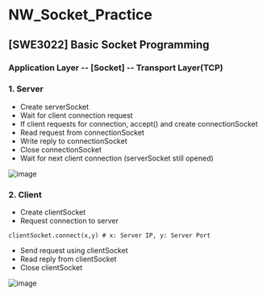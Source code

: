 # NW_Socket_Practice

## [SWE3022] Basic Socket Programming

### Application Layer -- [Socket] -- Transport Layer(TCP)

### 1. Server
- Create serverSocket
- Wait for client connection request 
- If client requests for connection, accept() and create connectionSocket
- Read request from connectionSocket
- Write reply to connectionSocket
- Close connectionSocket
- Wait for next client connection (serverSocket still opened)

![image](https://user-images.githubusercontent.com/55427886/111873787-7346ef00-89d5-11eb-945e-7215c5dc333f.png)


### 2. Client
- Create clientSocket
- Request connection to server
```
clientSocket.connect(x,y) # x: Server IP, y: Server Port
```
- Send request using clientSocket
- Read reply from clientSocket
- Close clientSocket

![image](https://user-images.githubusercontent.com/55427886/111873830-9ec9d980-89d5-11eb-9264-8eaedcee0162.png)
